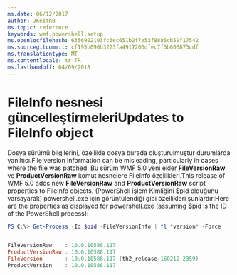 ```yaml
---
ms.date: 06/12/2017
author: JKeithB
ms.topic: reference
keywords: wmf,powershell,setup
ms.openlocfilehash: 6356902193fc6ec651b2f7e53f8885cb59f17542
ms.sourcegitcommit: cf195b090b3223fa4917206dfec7f0b603873cdf
ms.translationtype: MT
ms.contentlocale: tr-TR
ms.lasthandoff: 04/09/2018
---
```

# <a name="updates-to-fileinfo-object"></a><span data-ttu-id="a7a34-102">FileInfo nesnesi güncelleştirmeleri</span><span class="sxs-lookup"><span data-stu-id="a7a34-102">Updates to FileInfo object</span></span>
<span data-ttu-id="a7a34-103">Dosya sürümü bilgilerini, özellikle dosya burada oluşturulmuştur durumlarda yanıltıcı.</span><span class="sxs-lookup"><span data-stu-id="a7a34-103">File version information can be misleading, particularly in cases where the file was patched.</span></span> <span data-ttu-id="a7a34-104">Bu sürüm WMF 5.0 yeni ekler **FileVersionRaw** ve **ProductVersionRaw** komut nesnelere FileInfo özellikleri.</span><span class="sxs-lookup"><span data-stu-id="a7a34-104">This release of WMF 5.0 adds new **FileVersionRaw** and **ProductVersionRaw** script properties to FileInfo objects.</span></span> <span data-ttu-id="a7a34-105">(PowerShell işlem Kimliğini $pid olduğunu varsayarak) powershell.exe için görüntülendiği gibi özellikleri şunlardır:</span><span class="sxs-lookup"><span data-stu-id="a7a34-105">Here are the properties as displayed for powershell.exe (assuming $pid is the ID of the PowerShell process):</span></span>

```powershell
PS C:\> Get-Process -Id $pid -FileVersionInfo | fl *version* -Force


FileVersionRaw    : 10.0.10586.117
ProductVersionRaw : 10.0.10586.117
FileVersion       : 10.0.10586.117 (th2_release.160212-2359)
ProductVersion    : 10.0.10586.117